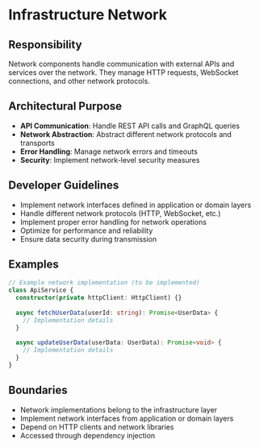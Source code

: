 # Infrastructure Network

## Responsibility
Network components handle communication with external APIs and services over the network. They manage HTTP requests, WebSocket connections, and other network protocols.

## Architectural Purpose
- **API Communication**: Handle REST API calls and GraphQL queries
- **Network Abstraction**: Abstract different network protocols and transports
- **Error Handling**: Manage network errors and timeouts
- **Security**: Implement network-level security measures

## Developer Guidelines
- Implement network interfaces defined in application or domain layers
- Handle different network protocols (HTTP, WebSocket, etc.)
- Implement proper error handling for network operations
- Optimize for performance and reliability
- Ensure data security during transmission

## Examples
```typescript
// Example network implementation (to be implemented)
class ApiService {
  constructor(private httpClient: HttpClient) {}
  
  async fetchUserData(userId: string): Promise<UserData> {
    // Implementation details
  }
  
  async updateUserData(userData: UserData): Promise<void> {
    // Implementation details
  }
}
```

## Boundaries
- Network implementations belong to the infrastructure layer
- Implement network interfaces from application or domain layers
- Depend on HTTP clients and network libraries
- Accessed through dependency injection